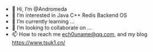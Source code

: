 - 👋 Hi, I’m @Andromeda
- 👀 I’m interested in Java C++ Redis Backend OS
- 🌱 I’m currently learning ...
- 💞️ I’m looking to collaborate on ...
- 📫 How to reach me ech0uname@qq.com, and my blog https://www.tsuk1.cn/

<!---
cSuk1/cSuk1 is a ✨ special ✨ repository because its `README.md` (this file) appears on your GitHub profile.
You can click the Preview link to take a look at your changes.
--->
